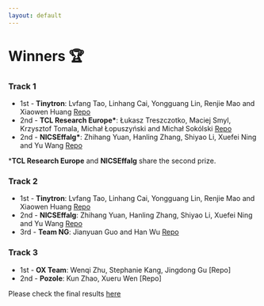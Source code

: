 ```yaml
---
layout: default
---
```


# Winners 🏆

### Track 1
* 1st - <b>Tinytron</b>: Lvfang Tao, Linhang Cai, Yongguang Lin, Renjie Mao and Xiaowen Huang [Repo](https://github.com/Tinytron/edge-llms-challenge-final-submission)
* 2nd -  <b>TCL Research Europe*</b>: Łukasz Treszczotko, Maciej Smyl, Krzysztof Tomala, Michał Łopuszyński and Michał Sokólski [Repo](https://github.com/TCLResearchEurope/EdgeLLMCompressionChallenge)
* 2nd - <b>NICSEffalg*</b>: Zhihang Yuan, Hanling Zhang, Shiyao Li, Xuefei Ning and Yu Wang [Repo](https://github.com/Probe100/EdgeDeviceLLMCompetition-NEffalg-Track1) 

*<b>TCL Research Europe</b> and <b>NICSEffalg</b> share the second prize.

### Track 2
* 1st - <b>Tinytron</b>: Lvfang Tao, Linhang Cai, Yongguang Lin, Renjie Mao and Xiaowen Huang [Repo](https://github.com/Tinytron/edge-llms-challenge-final-submission)
* 2nd - <b>NICSEffalg</b>: Zhihang Yuan, Hanling Zhang, Shiyao Li, Xuefei Ning and Yu Wang [Repo](https://github.com/Probe100/EdgeDeviceLLMCompetition-NEffalg-Track1)
* 3rd - <b>Team NG</b>: Jianyuan Guo and Han Wu [Repo](https://github.com/ggjy/EdgeDeviceLLMCompetition-TeamNG-Track2 )

### Track 3
* 1st - <b>OX Team</b>: Wenqi Zhu, Stephanie Kang, Jingdong Gu [Repo]
* 2nd - <b>Pozole</b>: Kun Zhao, Xueru Wen [Repo]

Please check the final results [here](https://docs.google.com/spreadsheets/d/1Z8lB7ryalf5vTHQuVZQcLvLlPnDP-FLBSwQoqI2kIiE/edit?usp=sharing)
